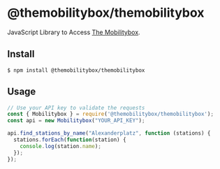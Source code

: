 # @themobilitybox/themobilitybox

JavaScript Library to Access [The Mobilitybox](https://themobilitybox.com).

## Install

```
$ npm install @themobilitybox/themobilitybox
```

## Usage

```js
// Use your API key to validate the requests
const { Mobilitybox } = require('@themobilitybox/themobilitybox');
const api = new Mobilitybox("YOUR_API_KEY");

api.find_stations_by_name("Alexanderplatz", function (stations) {
  stations.forEach(function(station) {
    console.log(station.name);
  });
});
```
